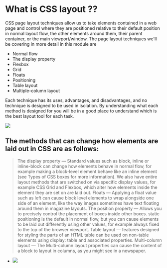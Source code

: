 # What is CSS layout ?? 
CSS page layout techniques allow us to take elements contained in a web page and control where they 
are positioned relative to their default position in normal layout flow, the other elements around 
them, their parent container, or the main viewport/window.  The page layout techniques we'll be 
covering in more detail in this module are

   * Normal flow
   * The display property
   * Flexbox
   * Grid
   * Floats
   * Positioning
   * Table layout
   * Multiple-column layout

Each technique has its uses, advantages, and disadvantages, and no technique is designed to be 
used in isolation. By understanding what each method is designed for you will be in a good place 
to understand which is the best layout tool for each task.

![](https://miro.medium.com/max/1024/1*XCZZZmhQN4rHLw2dW14BZQ.png)

## The methods that can change how elements are laid out in CSS are as follows:

   > The display property — Standard values such as block, inline or inline-block can change how 
    elements behave in normal flow, for example making a block-level element behave like an inline
    element (see Types of CSS boxes for more information). We also have entire layout methods that
    are switched on via specific display values, for example CSS Grid and Flexbox, which alter how 
    elements inside the element they are set on are laid out.
    Floats — Applying a float value such as left can cause block level elements to wrap alongside 
    one side of an element, like the way images sometimes have text floating around them in magazine layouts.
    The position property — Allows you to precisely control the placement of boxes inside other boxes.
    static positioning is the default in normal flow, but you can cause elements to be laid out differently 
    using other values, for example always fixed to the top of the browser viewport.
    Table layout — features designed for styling the parts of an HTML table can be used on non-table 
    elements using display: table and associated properties.
    Multi-column layout — The Multi-column layout properties can cause the content of a block to layout
    in columns, as you might see in a newspaper.
    
   * ![](https://media.geeksforgeeks.org/wp-content/uploads/website_layout-300x268.png)
    
    
